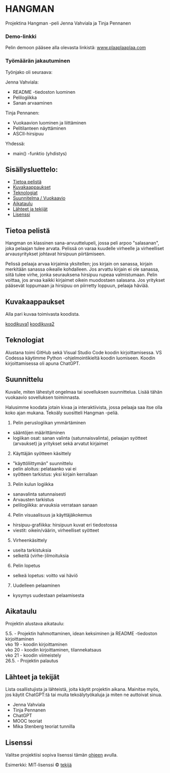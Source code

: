 # HANGMAN
Projektina Hangman -peli
Jenna Vahviala ja Tinja Pennanen

### Demo-linkki
Pelin demoon pääsee alla olevasta linkistä:
www.plaaplaaplaa.com

### Työmäärän jakautuminen
Työnjako oli seuraava:

Jenna Vahviala:
- README -tiedoston luominen
- Pelilogiikka
- Sanan arvaaminen

Tinja Pennanen:
- Vuokaavion luominen ja liittäminen
- Pelitilanteen näyttäminen
- ASCII-hirsipuu

Yhdessä:
- main() -funktio (yhdistys)

## Sisällysluettelo:

- [Tietoa pelistä](#tietoa-pelistä)  
- [Kuvakaappaukset](#kuvakaappaukset)  
- [Teknologiat](#teknologiat)    
- [Suunnitelma / Vuokaavio](#suunnittelu)  
- [Aikataulu](#aikataulu)  
- [Lähteet ja tekijät](#lähteet-ja-tekijät)  
- [Lisenssi](#lisenssi)  

## Tietoa pelistä 
Hangman on klassinen sana-arvuuttelupeli, jossa peli arpoo "salasanan", joka pelaajan tulee arvata. Pelissä on varaa kuudelle virheelle ja virheelliset arvausyritykset johtavat hirsipuun piirtämiseen. 

Pelissä pelaaja arvaa kirjaimia yksitellen; jos kirjain on sanassa, kirjain merkitään sanassa oikealle kohdalleen. Jos arvattu kirjain ei ole sanassa, siitä tulee virhe, jonka seurauksena hirsipuu rupeaa valmistumaan. Pelin voittaa, jos arvaa kaikki kirjaimet oikein muodostaen salasana. Jos yritykset pääsevät loppumaan ja hirsipuu on piirretty loppuun, pelaaja häviää.

## Kuvakaappaukset  
Alla pari kuvaa toimivasta koodista.

[koodikuva1](images/Screenshot1.png)
[koodikuva2](images/Screenshot2.png)

## Teknologiat
Alustana toimi GitHub sekä Visual Studio Code koodin kirjoittamisessa. VS Codessa käytimme Python -ohjelmointikieltä koodin luomiseen. Koodin kirjoittamisessa oli apuna ChatGPT.

## Suunnittelu
Kuvaile, miten lähestyit ongelmaa tai sovelluksen suunnittelua. Lisää tähän vuokaavio sovelluksen toiminnasta.

Halusimme koodata jotain kivaa ja interaktiivista, jossa pelaaja saa itse olla koko ajan mukana. Tekoäly suositteli Hangman -peliä.

1. Pelin peruslogiikan ymmärtäminen
- sääntöjen määrittäminen
- logiikan osat: sanan valinta (satunnaisvalinta), pelaajan syötteet (arvaukset) ja yritykset sekä arvatut kirjaimet

2. Käyttäjän syötteen käsittely
- "käyttöliittymän" suunnittelu
- pelin aloitus: pelataanko vai ei
- syötteen tarkistus: yksi kirjain kerrallaan

3. Pelin kulun logiikka
- sanavalinta satunnaisesti
- Arvausten tarkistus
- pelilogiikka: arvauksia verrataan sanaan

4. Pelin visuaalisuus ja käyttäjäkokemus
- hirsipuu-grafiikka: hirsipuun kuvat eri tiedostossa
- viestit: oikein/väärin, virheelliset syötteet

5. Virheenkäsittely
- useita tarkistuksia
- selkeitä (virhe-)ilmoituksia

6. Pelin lopetus
- selkeä lopetus: voitto vai häviö

7. Uudelleen pelaaminen
- kysymys uudestaan pelaamisesta

## Aikataulu
Projektin alustava aikataulu:

5.5. - Projektin hahmottaminen, idean keksiminen ja README -tiedoston kirjoittaminen  
vko 19 - koodin kirjoittaminen  
vko 20 - koodin kirjoittaminen, tilannekatsaus  
vko 21 - koodin viimeistely  
26.5. - Projektin palautus

## Lähteet ja tekijät  
Lista osallistujista ja lähteistä, joita käytit projektin aikana. Mainitse myös, jos käytit ChatGPT:tä tai muita tekoälytyökaluja ja miten ne auttoivat sinua.

- Jenna Vahviala
- Tinja Pennanen
- ChatGPT
- MOOC teoriat
- Mika Stenberg teoriat tunnilla

## Lisenssi  
Valitse projektiisi sopiva lisenssi tämän [ohjeen](https://docs.github.com/en/communities/setting-up-your-project-for-healthy-contributions/adding-a-license-to-a-repository) avulla.

Esimerkki: MIT-lisenssi © [tekijä](author.com)
